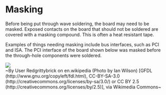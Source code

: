 # Masking

Before being put through wave soldering, the board may need to be masked. Exposed contacts on the board that should not be soldered are covered with a masking compound. This is often a heat resistant tape.

Examples of things needing masking include bus interfaces, such as PCI and ISA. The PCI interface of the board shown below was masked before the through-hole components were soldered.

<img src="https://upload.wikimedia.org/wikipedia/commons/6/62/32-bit_PCI_card.JPG" class="640w">
<br>
~By User Redgrittybrick on en.wikipedia (Photo by Ian Wilson) [GFDL (http://www.gnu.org/copyleft/fdl.html), CC-BY-SA-3.0 (http://creativecommons.org/licenses/by-sa/3.0/) or CC BY 2.5 (http://creativecommons.org/licenses/by/2.5)], via Wikimedia Commons~